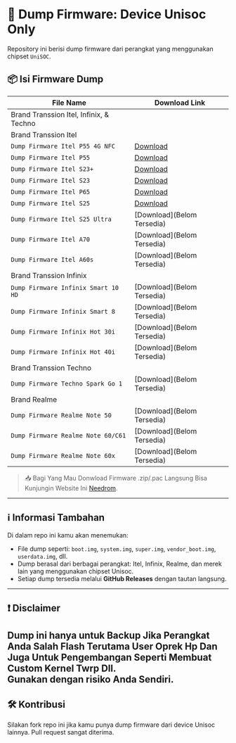 # 📱 Dump Firmware: Device Unisoc Only

Repository ini berisi dump firmware dari perangkat yang menggunakan chipset `UniSOC`.

## 📦 Isi Firmware Dump

| File Name                       | Download Link                                                                 |
|--------------------------------|-------------------------------------------------------------------------------|
| Brand Transsion Itel, Infinix, & Techno         |                                                                               |
| Brand Transsion Itel          |                                                                               |
| `Dump Firmware Itel P55 4G NFC`                     | [Download](https://github.com/Kurumi-3/Dump_Firmware_Unisoc/releases/tag/Dump_Fw_P55_4G_NFC)                     |
| `Dump Firmware Itel P55`                     | [Download](https://github.com/Kurumi-3/Dump_Firmware_Unisoc/releases/tag/Dump_Fw_Itel_P55)                     |
| `Dump Firmware Itel S23+`                     | [Download](https://github.com/Kurumi-3/Dump_Firmware_Unisoc/releases/tag/Dump_Fw_Itel_S23%2B)                     |
| `Dump Firmware Itel S23`                     | [Download](https://github.com/Kurumi-3/Dump_Firmware_Unisoc/releases/tag/Dump_Fw_Itel_S23)                     |
| `Dump Firmware Itel P65`                     | [Download](https://github.com/Kurumi-3/Dump_Firmware_Unisoc/releases/tag/Dump_Fw_Itel_P65)                     |
| `Dump Firmware Itel S25`                     | [Download](https://github.com/Kurumi-3/Dump_Firmware_Unisoc/releases/tag/Dump_Fw_Itel_S25)                     |
| `Dump Firmware Itel S25 Ultra`                     | [Download](Belom Tersedia)                     |
| `Dump Firmware Itel A70`                     | [Download](Belom Tersedia)                     |
| `Dump Firmware Itel A60s`                     | [Download](Belom Tersedia)                     |
| Brand Transsion Infinix           |                                                                               |
| `Dump Firmware Infinix Smart 10 HD`                     | [Download](Belom Tersedia)                     |
| `Dump Firmware Infinix Smart 8`                     | [Download](Belom Tersedia)                     |
| `Dump Firmware Infinix Hot 30i`                     | [Download](Belom Tersedia)                     |
| `Dump Firmware Infinix Hot 40i`                     | [Download](Belom Tersedia)                     |
| Brand Transsion Techno           |                                                                               |
| `Dump Firmware Techno Spark Go 1`                     | [Download](Belom Tersedia)                     |
| Brand Realme           |                                                                               |
| `Dump Firmware Realme Note 50`                     | [Download](Belom Tersedia)                     |
| `Dump Firmware Realme Note 60/C61`                     | [Download](Belom Tersedia)                     |
| `Dump Firmware Realme Note 60x`                     | [Download](Belom Tersedia)                     |


> 📥 Bagi Yang Mau Donwload Firmware .zip/.pac Langsung Bisa Kunjungin Website Ini [Needrom](https://www.needrom.com/).

---

## ℹ️ Informasi Tambahan

Di dalam repo ini kamu akan menemukan:

- File dump seperti: `boot.img`, `system.img`, `super.img`, `vendor_boot.img`, `userdata.img`, dll.
- Dump berasal dari berbagai perangkat: Itel, Infinix, Realme, dan merek lain yang menggunakan chipset Unisoc.
- Setiap dump tersedia melalui **GitHub Releases** dengan tautan langsung.

---

## ❗ Disclaimer

Dump ini hanya untuk **Backup Jika Perangkat Anda Salah Flash Terutama User Oprek Hp Dan Juga Untuk Pengembangan Seperti Membuat Custom Kernel Twrp Dll**.  
Gunakan dengan risiko Anda Sendiri.
---

## 🛠️ Kontribusi

Silakan fork repo ini jika kamu punya dump firmware dari device Unisoc lainnya. Pull request sangat diterima.

